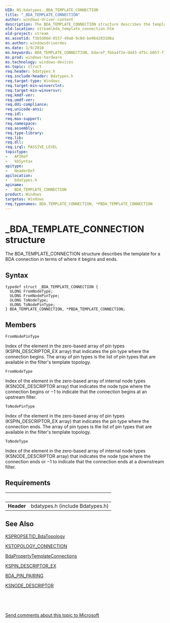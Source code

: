 ```yaml
---
UID: NS:bdatypes._BDA_TEMPLATE_CONNECTION
title: "_BDA_TEMPLATE_CONNECTION"
author: windows-driver-content
description: The BDA_TEMPLATE_CONNECTION structure describes the template for a BDA connection in terms of where it begins and ends.
old-location: stream\bda_template_connection.htm
old-project: stream
ms.assetid: f3b5d06d-0557-49a8-9c0d-be964203108a
ms.author: windowsdriverdev
ms.date: 1/9/2018
ms.keywords: BDA_TEMPLATE_CONNECTION, bdaref_fbba4f2e-dd43-4f5c-b057-f1fbc52cfbe9.xml, stream.bda_template_connection, *PBDA_TEMPLATE_CONNECTION, PBDA_TEMPLATE_CONNECTION, bdatypes/BDA_TEMPLATE_CONNECTION, PBDA_TEMPLATE_CONNECTION structure pointer [Streaming Media Devices], _BDA_TEMPLATE_CONNECTION, BDA_TEMPLATE_CONNECTION structure [Streaming Media Devices], bdatypes/PBDA_TEMPLATE_CONNECTION
ms.prod: windows-hardware
ms.technology: windows-devices
ms.topic: struct
req.header: bdatypes.h
req.include-header: Bdatypes.h
req.target-type: Windows
req.target-min-winverclnt: 
req.target-min-winversvr: 
req.kmdf-ver: 
req.umdf-ver: 
req.ddi-compliance: 
req.unicode-ansi: 
req.idl: 
req.max-support: 
req.namespace: 
req.assembly: 
req.type-library: 
req.lib: 
req.dll: 
req.irql: PASSIVE_LEVEL
topictype:
-	APIRef
-	kbSyntax
apitype:
-	HeaderDef
apilocation:
-	bdatypes.h
apiname:
-	BDA_TEMPLATE_CONNECTION
product: Windows
targetos: Windows
req.typenames: BDA_TEMPLATE_CONNECTION, *PBDA_TEMPLATE_CONNECTION
---
```


# _BDA_TEMPLATE_CONNECTION structure
The BDA_TEMPLATE_CONNECTION structure describes the template for a BDA connection in terms of where it begins and ends.

## Syntax
````
typedef struct _BDA_TEMPLATE_CONNECTION {
  ULONG FromNodeType;
  ULONG FromNodePinType;
  ULONG ToNodeType;
  ULONG ToNodePinType;
} BDA_TEMPLATE_CONNECTION, *PBDA_TEMPLATE_CONNECTION;
````

## Members


`FromNodePinType`

Index of the element in the zero-based array of pin types (KSPIN_DESCRIPTOR_EX array) that indicates the pin type where the connection begins. The array of pin types is the list of pin types that are available in the filter's template topology.

`FromNodeType`

Index of the element in the zero-based array of internal node types (KSNODE_DESCRIPTOR array) that indicates the node type where the connection begins or −1 to indicate that the connection begins at an upstream filter.

`ToNodePinType`

Index of the element in the zero-based array of pin types (KSPIN_DESCRIPTOR_EX array) that indicates the pin type where the connection ends. The array of pin types is the list of pin types that are available in the filter's template topology.

`ToNodeType`

Index of the element in the zero-based array of internal node types (KSNODE_DESCRIPTOR array) that indicates the node type where the connection ends or −1 to indicate that the connection ends at a downstream filter.


## Requirements
| &nbsp; | &nbsp; |
| ---- |:---- |
| **Header** | bdatypes.h (include Bdatypes.h) |

## See Also

<a href="https://msdn.microsoft.com/library/windows/hardware/ff566561">KSPROPSETID_BdaTopology</a>

<a href="..\ks\ns-ks-kstopology_connection.md">KSTOPOLOGY_CONNECTION</a>

<a href="..\bdasup\nf-bdasup-bdapropertytemplateconnections.md">BdaPropertyTemplateConnections</a>

<a href="..\ks\ns-ks-_kspin_descriptor_ex.md">KSPIN_DESCRIPTOR_EX</a>

<a href="..\bdasup\ns-bdasup-_bda_pin_pairing.md">BDA_PIN_PAIRING</a>

<a href="..\ks\ns-ks-_ksnode_descriptor.md">KSNODE_DESCRIPTOR</a>

 

 

<a href="mailto:wsddocfb@microsoft.com?subject=Documentation%20feedback [stream\stream]:%20BDA_TEMPLATE_CONNECTION structure%20 RELEASE:%20(1/9/2018)&amp;body=%0A%0APRIVACY STATEMENT%0A%0AWe use your feedback to improve the documentation. We don't use your email address for any other purpose, and we'll remove your email address from our system after the issue that you're reporting is fixed. While we're working to fix this issue, we might send you an email message to ask for more info. Later, we might also send you an email message to let you know that we've addressed your feedback.%0A%0AFor more info about Microsoft's privacy policy, see http://privacy.microsoft.com/en-us/default.aspx." title="Send comments about this topic to Microsoft">Send comments about this topic to Microsoft</a>